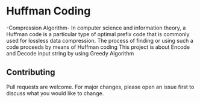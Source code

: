 # Huffman Coding
-Compression Algorithm-
In computer science and information theory, a Huffman code is a particular type of optimal prefix code that is commonly used for lossless data compression. The process of finding or using such a code proceeds by means of Huffman coding
This project is about Encode and Decode input string by using Greedy Algorithm
## Contributing
Pull requests are welcome. For major changes, please open an issue first to discuss what you would like to change.
 

